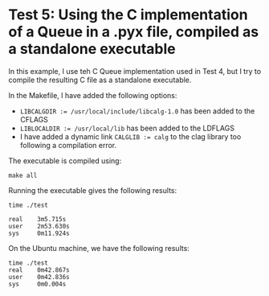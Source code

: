 # Test 5: Using the C implementation of a Queue in a .pyx file, compiled as a standalone executable

In this example, I use teh C Queue implementation used in Test 4, but I try to compile the resulting C file as a standalone executable.

In the Makefile, I have added the following options:
* `LIBCALGDIR := /usr/local/include/libcalg-1.0` has been added to the CFLAGS
* `LIBLOCALDIR := /usr/local/lib` has been added to the LDFLAGS
* I have added a dynamic link `CALGLIB := calg` to the clag library too following a compilation error.

The executable is compiled using:
```
make all
```

Running the executable gives the following results:
```
time ./test

real    3m5.715s
user    2m53.630s
sys     0m11.924s

```

On the Ubuntu machine, we have the following results:
```
time ./test
real	0m42.867s
user	0m42.836s
sys		0m0.004s
```